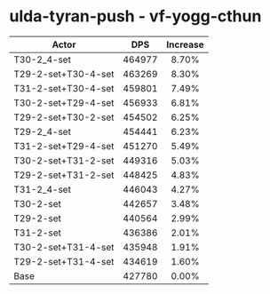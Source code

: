 # ulda-tyran-push - vf-yogg-cthun
| Actor | DPS | Increase |
|---|:---:|:---:|
|T30-2_4-set|464977|8.70%|
|T29-2-set+T30-4-set|463269|8.30%|
|T31-2-set+T30-4-set|459801|7.49%|
|T30-2-set+T29-4-set|456933|6.81%|
|T29-2-set+T30-2-set|454502|6.25%|
|T29-2_4-set|454441|6.23%|
|T31-2-set+T29-4-set|451270|5.49%|
|T30-2-set+T31-2-set|449316|5.03%|
|T29-2-set+T31-2-set|448425|4.83%|
|T31-2_4-set|446043|4.27%|
|T30-2-set|442657|3.48%|
|T29-2-set|440564|2.99%|
|T31-2-set|436386|2.01%|
|T30-2-set+T31-4-set|435948|1.91%|
|T29-2-set+T31-4-set|434619|1.60%|
|Base|427780|0.00%|
